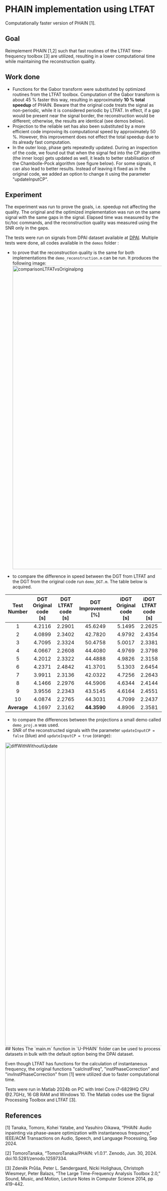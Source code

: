 # PHAIN implementation using LTFAT
Computationally faster version of PHAIN [1].

## Goal
Reimplement PHAIN [1,2] such that fast routines of the LTFAT time-frequency toolbox [3] are utilized, resulting in a lower computational time while maintaining the reconstruction quality.

## Work done
- Functions for the Gabor transform were substituted by optimized routines from the LTFAT toolbox. Computation of the Gabor transform is about 45 % faster this way, resulting in approximately **10 % total speedup** of PHAIN.
Beware that the original code treats the signal as non-periodic, while it is considered periodic by LTFAT. In effect, if a gap would be present near the signal border, the reconstruction would be different; otherwise, the results are identical (see demos below).
- Projection to the reliable set has also been substituted by a more efficient code improving its computational speed by approximately 50 %. However, this improvement does not effect the total speedup due to its already fast computation.
- In the outer loop, phase gets repeatedly updated. During an inspection of the code, we found out that when the signal fed into the CP algorithm (the inner loop) gets updated as well, it leads to better stabilisation of the Chambolle-Pock algorithm (see figure below). For some signals, it can also lead to better results. Instead of leaving it fixed as in the original code, we added an option to change it using the parameter "updateInputCP".

## Experiment
The experiment was run to prove the goals, i.e. speedup not affecting the quality. The original and the optimized implementation was run on the same signal with the same gaps in the signal. Elapsed time was measured by the tic/toc commands, and the reconstruction quality was measured using the SNR only in the gaps.


The tests were run on signals from DPAI dataset available at [DPAI](https://github.com/fmiotello/dpai). Multiple tests were done, all codes available in the `demos` folder :
- to prove that the reconstruction quality is the same for both implementations the `demo_reconstruction.m` can be run. It produces the following image:
  <img width="1920" height="973" alt="comparisonLTFATvsOriginalpng" src="https://github.com/user-attachments/assets/93469f57-eb27-445b-a819-16ea215d6e02" />

- to compare the difference in speed between the DGT from LTFAT and the DGT from the original code run `demo_DGT.m`. The table below is acquired. 

| Test Number | DGT Original code [s] | DGT LTFAT code [s] | DGT Improvement [%] | iDGT Original code [s] | iDGT LTFAT code [s] | iDGT Improvement [%] | Both Original code [s] | Both LTFAT code [s] | Both Improvement [%] |
|:--------------:|:------------------:|:---------------:|:---------------------:|:------------------:|:---------------:|:---------------------:|:------------------:|:---------------:|:---------------------:|
| 1            | 4.2116           | 2.2901       | 45.6249            | 5.1495           | 2.2625       | 56.0634            | 9.3007           | 4.4351       | 52.3139            |
| 2            | 4.0899           | 2.3402       | 42.7820            | 4.9792           | 2.4354       | 51.0895            | 9.7830           | 4.8119       | 50.8131            |
| 3            | 4.7095           | 2.3324       | 50.4758            | 5.0017           | 2.3381       | 53.2544            | 9.2260           | 4.7211       | 48.8278            |
| 4            | 4.0667           | 2.2608       | 44.4080            | 4.9769           | 2.3798       | 52.1835            | 9.4594           | 4.8343       | 48.8945            |
| 5            | 4.2012           | 2.3322       | 44.4888            | 4.9826           | 2.3158       | 53.5213            | 10.1460          | 4.9532       | 51.1808            |
| 6            | 4.2371           | 2.4842       | 41.3701            | 5.1303           | 2.6454       | 48.4365            | 9.2817           | 4.5700       | 50.7630            |
| 7            | 3.9911           | 2.3136       | 42.0322            | 4.7256           | 2.2643       | 52.0847            | 9.0098           | 5.9609       | 33.8402            |
| 8            | 4.1466           | 2.2976       | 44.5906            | 4.6344           | 2.4144       | 51.6367            | 8.7427           | 4.6189       | 47.0975            |
| 9            | 3.9556           | 2.2343       | 43.5145            | 4.6164           | 2.4551       | 46.8176            | 8.9491           | 4.6126       | 48.4828            |
| 10           | 4.0874           | 2.2765       | 44.3031            | 4.7099           | 2.2437       | 52.3615            | 8.9211           | 4.4772       | 49.8134            |
| **Average**  | 4.1697           | 2.3162   |**44.3590**       | 4.8906       | 2.3581   | **51.7449**      | 9.2955       | 4.7995   | **48.2878**      |

- to compare the differences between the projections a small demo called `demo_proj.m` was used.
- SNR of the reconstructed signals with the parameter `updateInputCP = false` (blue) and `updateInputCP = true` (orange):
<img width="1920" height="973" alt="diffWithWithoutUpdate" src="https://github.com/user-attachments/assets/0c148e33-5230-4809-bcf6-a035377c6256" />
## Notes
The `main.m` function in `U-PHAIN` folder can be used to process datasets in bulk with the default option being the DPAI dataset.

Even though LTFAT has functions for the calculation of instantaneous frequency, the original functions "calcInstFreq", "instPhaseCorrection" and "invInstPhaseCorrection" from [1] were utilized due to faster computational time.

Tests were run in Matlab 2024b on PC with Intel Core i7-6829HQ CPU @2.7GHz, 16 GB RAM and Windows 10. The Matlab codes use the Signal Processing Toolbox and LTFAT [3].

## References
[1] Tanaka, Tomoro, Kohei Yatabe, and Yasuhiro Oikawa, “PHAIN: Audio inpainting via phase-aware optimization with instantaneous frequency,” IEEE/ACM Transactions on Audio, Speech, and Language Processing, Sep 2024.

[2] TomoroTanaka, “TomoroTanaka/PHAIN: v1.0.1”. Zenodo, Jun. 30, 2024. doi:10.5281/zenodo.12597334.

[3] Zdeněk Průša, Peter L. Søndergaard, Nicki Holighaus, Christoph Wiesmeyr, Peter Balazs, “The Large Time-Frequency Analysis Toolbox 2.0,” Sound, Music, and Motion, Lecture Notes in Computer Science 2014, pp 419-442.
